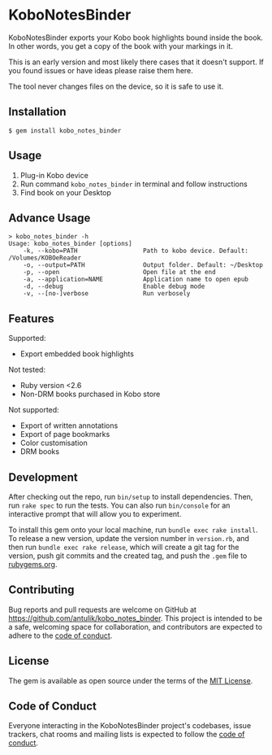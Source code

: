 # KoboNotesBinder

KoboNotesBinder exports your Kobo book highlights bound inside the book.
In other words, you get a copy of the book with your markings in it.

This is an early version and most likely there cases that it doesn't support. If you found issues or have ideas please raise them here. 

The tool never changes files on the device, so it is safe to use it.

## Installation

    $ gem install kobo_notes_binder

## Usage

1. Plug-in Kobo device 
2. Run command `kobo_notes_binder` in terminal and follow instructions
3. Find book on your Desktop

## Advance Usage

```
> kobo_notes_binder -h
Usage: kobo_notes_binder [options]
    -k, --kobo=PATH                  Path to kobo device. Default: /Volumes/KOBOeReader
    -o, --output=PATH                Output folder. Default: ~/Desktop
    -p, --open                       Open file at the end
    -a, --application=NAME           Application name to open epub
    -d, --debug                      Enable debug mode
    -v, --[no-]verbose               Run verbosely
```

## Features

Supported:
- Export embedded book highlights

Not tested:
- Ruby version <2.6
- Non-DRM books purchased in Kobo store

Not supported:
- Export of written annotations
- Export of page bookmarks
- Color customisation
- DRM books


## Development

After checking out the repo, run `bin/setup` to install dependencies. Then, run `rake spec` to run the tests. You can also run `bin/console` for an interactive prompt that will allow you to experiment.

To install this gem onto your local machine, run `bundle exec rake install`. To release a new version, update the version number in `version.rb`, and then run `bundle exec rake release`, which will create a git tag for the version, push git commits and the created tag, and push the `.gem` file to [rubygems.org](https://rubygems.org).

## Contributing

Bug reports and pull requests are welcome on GitHub at https://github.com/antulik/kobo_notes_binder. This project is intended to be a safe, welcoming space for collaboration, and contributors are expected to adhere to the [code of conduct](https://github.com/antulik/kobo_notes_binder/blob/master/CODE_OF_CONDUCT.md).

## License

The gem is available as open source under the terms of the [MIT License](https://opensource.org/licenses/MIT).

## Code of Conduct

Everyone interacting in the KoboNotesBinder project's codebases, issue trackers, chat rooms and mailing lists is expected to follow the [code of conduct](https://github.com/antulik/kobo_notes_binder/blob/master/CODE_OF_CONDUCT.md).
